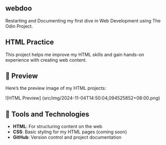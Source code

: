 ## webdoo
Restarting and Documenting my first dive in Web Development using The Odin Project. 

## HTML Practice

This project helps me improve my HTML skills and gain hands-on experience with creating web content.

## 📸 Preview

Here’s the preview image of my HTML projects:

![HTML Preview] (src/img/2024-11-04T14:50:04,094525852+08:00.png)
## 🔨 Tools and Technologies

- **HTML**: For structuring content on the web
- **CSS**: Basic styling for my HTML pages (coming soon)
- **GitHub**: Version control and project documentation

